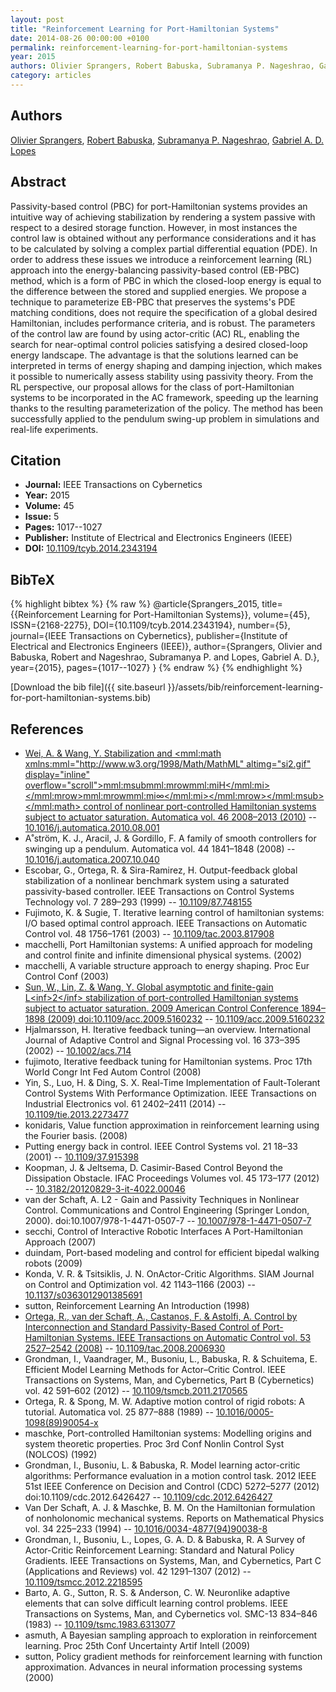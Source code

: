 ```yaml
---
layout: post
title: "Reinforcement Learning for Port-Hamiltonian Systems"
date: 2014-08-26 00:00:00 +0100
permalink: reinforcement-learning-for-port-hamiltonian-systems
year: 2015
authors: Olivier Sprangers, Robert Babuska, Subramanya P. Nageshrao, Gabriel A. D. Lopes
category: articles
---
```

 
## Authors
[Olivier Sprangers](authors/olivier-sprangers), [Robert Babuska](authors/robert-babuska), [Subramanya P. Nageshrao](authors/subramanya-p-nageshrao), [Gabriel A. D. Lopes](authors/gabriel-a-d-lopes)
 
## Abstract
Passivity-based control (PBC) for port-Hamiltonian systems provides an intuitive way of achieving stabilization by rendering a system passive with respect to a desired storage function. However, in most instances the control law is obtained without any performance considerations and it has to be calculated by solving a complex partial differential equation (PDE). In order to address these issues we introduce a reinforcement learning (RL) approach into the energy-balancing passivity-based control (EB-PBC) method, which is a form of PBC in which the closed-loop energy is equal to the difference between the stored and supplied energies. We propose a technique to parameterize EB-PBC that preserves the systems's PDE matching conditions, does not require the specification of a global desired Hamiltonian, includes performance criteria, and is robust. The parameters of the control law are found by using actor-critic (AC) RL, enabling the search for near-optimal control policies satisfying a desired closed-loop energy landscape. The advantage is that the solutions learned can be interpreted in terms of energy shaping and damping injection, which makes it possible to numerically assess stability using passivity theory. From the RL perspective, our proposal allows for the class of port-Hamiltonian systems to be incorporated in the AC framework, speeding up the learning thanks to the resulting parameterization of the policy. The method has been successfully applied to the pendulum swing-up problem in simulations and real-life experiments.
 
## Citation
- **Journal:** IEEE Transactions on Cybernetics
- **Year:** 2015
- **Volume:** 45
- **Issue:** 5
- **Pages:** 1017--1027
- **Publisher:** Institute of Electrical and Electronics Engineers (IEEE)
- **DOI:** [10.1109/tcyb.2014.2343194](https://doi.org/10.1109/tcyb.2014.2343194)
 
## BibTeX
{% highlight bibtex %}
{% raw %}
@article{Sprangers_2015,
  title={{Reinforcement Learning for Port-Hamiltonian Systems}},
  volume={45},
  ISSN={2168-2275},
  DOI={10.1109/tcyb.2014.2343194},
  number={5},
  journal={IEEE Transactions on Cybernetics},
  publisher={Institute of Electrical and Electronics Engineers (IEEE)},
  author={Sprangers, Olivier and Babuska, Robert and Nageshrao, Subramanya P. and Lopes, Gabriel A. D.},
  year={2015},
  pages={1017--1027}
}
{% endraw %}
{% endhighlight %}
 
[Download the bib file]({{ site.baseurl }}/assets/bib/reinforcement-learning-for-port-hamiltonian-systems.bib)
 
## References
- [Wei, A. & Wang, Y. Stabilization and <mml:math xmlns:mml="http://www.w3.org/1998/Math/MathML" altimg="si2.gif" display="inline" overflow="scroll"><mml:msub><mml:mrow><mml:mi>H</mml:mi></mml:mrow><mml:mrow><mml:mi>∞</mml:mi></mml:mrow></mml:msub></mml:math> control of nonlinear port-controlled Hamiltonian systems subject to actuator saturation. Automatica vol. 46 2008–2013 (2010)](stabilization-and-h-control-of-nonlinear-port-controlled-hamiltonian-systems-subject-to-actuator-saturation) -- [10.1016/j.automatica.2010.08.001](https://doi.org/10.1016/j.automatica.2010.08.001)
- A˚ström, K. J., Aracil, J. & Gordillo, F. A family of smooth controllers for swinging up a pendulum. Automatica vol. 44 1841–1848 (2008) -- [10.1016/j.automatica.2007.10.040](https://doi.org/10.1016/j.automatica.2007.10.040)
- Escobar, G., Ortega, R. & Sira-Ramirez, H. Output-feedback global stabilization of a nonlinear benchmark system using a saturated passivity-based controller. IEEE Transactions on Control Systems Technology vol. 7 289–293 (1999) -- [10.1109/87.748155](https://doi.org/10.1109/87.748155)
- Fujimoto, K. & Sugie, T. Iterative learning control of hamiltonian systems: I/O based optimal control approach. IEEE Transactions on Automatic Control vol. 48 1756–1761 (2003) -- [10.1109/tac.2003.817908](https://doi.org/10.1109/tac.2003.817908)
- macchelli, Port Hamiltonian systems: A unified approach for modeling and control finite and infinite dimensional physical systems. (2002)
- macchelli, A variable structure approach to energy shaping. Proc Eur Control Conf (2003)
- [Sun, W., Lin, Z. & Wang, Y. Global asymptotic and finite-gain L&lt;inf&gt;2&lt;/inf&gt; stabilization of port-controlled Hamiltonian systems subject to actuator saturation. 2009 American Control Conference 1894–1898 (2009) doi:10.1109/acc.2009.5160232](global-asymptotic-and-finite-gain-l-lt-inf-gt-2-lt-inf-gt-stabilization-of-port-controlled-hamiltonian-systems-subject-to-actuator-saturation) -- [10.1109/acc.2009.5160232](https://doi.org/10.1109/acc.2009.5160232)
- Hjalmarsson, H. Iterative feedback tuning—an overview. International Journal of Adaptive Control and Signal Processing vol. 16 373–395 (2002) -- [10.1002/acs.714](https://doi.org/10.1002/acs.714)
- fujimoto, Iterative feedback tuning for Hamiltonian systems. Proc 17th World Congr Int Fed Autom Control (2008)
- Yin, S., Luo, H. & Ding, S. X. Real-Time Implementation of Fault-Tolerant Control Systems With Performance Optimization. IEEE Transactions on Industrial Electronics vol. 61 2402–2411 (2014) -- [10.1109/tie.2013.2273477](https://doi.org/10.1109/tie.2013.2273477)
- konidaris, Value function approximation in reinforcement learning using the Fourier basis. (2008)
- Putting energy back in control. IEEE Control Systems vol. 21 18–33 (2001) -- [10.1109/37.915398](https://doi.org/10.1109/37.915398)
- Koopman, J. & Jeltsema, D. Casimir-Based Control Beyond the Dissipation Obstacle. IFAC Proceedings Volumes vol. 45 173–177 (2012) -- [10.3182/20120829-3-it-4022.00046](https://doi.org/10.3182/20120829-3-it-4022.00046)
- van der Schaft, A. L2 - Gain and Passivity Techniques in Nonlinear Control. Communications and Control Engineering (Springer London, 2000). doi:10.1007/978-1-4471-0507-7 -- [10.1007/978-1-4471-0507-7](https://doi.org/10.1007/978-1-4471-0507-7)
- secchi, Control of Interactive Robotic Interfaces A Port-Hamiltonian Approach (2007)
- duindam, Port-based modeling and control for efficient bipedal walking robots (2009)
- Konda, V. R. & Tsitsiklis, J. N. OnActor-Critic Algorithms. SIAM Journal on Control and Optimization vol. 42 1143–1166 (2003) -- [10.1137/s0363012901385691](https://doi.org/10.1137/s0363012901385691)
- sutton, Reinforcement Learning An Introduction (1998)
- [Ortega, R., van der Schaft, A., Castanos, F. & Astolfi, A. Control by Interconnection and Standard Passivity-Based Control of Port-Hamiltonian Systems. IEEE Transactions on Automatic Control vol. 53 2527–2542 (2008)](control-by-interconnection-and-standard-passivity-based-control-of-port-hamiltonian-systems) -- [10.1109/tac.2008.2006930](https://doi.org/10.1109/tac.2008.2006930)
- Grondman, I., Vaandrager, M., Busoniu, L., Babuska, R. & Schuitema, E. Efficient Model Learning Methods for Actor–Critic Control. IEEE Transactions on Systems, Man, and Cybernetics, Part B (Cybernetics) vol. 42 591–602 (2012) -- [10.1109/tsmcb.2011.2170565](https://doi.org/10.1109/tsmcb.2011.2170565)
- Ortega, R. & Spong, M. W. Adaptive motion control of rigid robots: A tutorial. Automatica vol. 25 877–888 (1989) -- [10.1016/0005-1098(89)90054-x](https://doi.org/10.1016/0005-1098(89)90054-x)
- maschke, Port-controlled Hamiltonian systems: Modelling origins and system theoretic properties. Proc 3rd Conf Nonlin Control Syst (NOLCOS) (1992)
- Grondman, I., Busoniu, L. & Babuska, R. Model learning actor-critic algorithms: Performance evaluation in a motion control task. 2012 IEEE 51st IEEE Conference on Decision and Control (CDC) 5272–5277 (2012) doi:10.1109/cdc.2012.6426427 -- [10.1109/cdc.2012.6426427](https://doi.org/10.1109/cdc.2012.6426427)
- Van Der Schaft, A. J. & Maschke, B. M. On the Hamiltonian formulation of nonholonomic mechanical systems. Reports on Mathematical Physics vol. 34 225–233 (1994) -- [10.1016/0034-4877(94)90038-8](https://doi.org/10.1016/0034-4877(94)90038-8)
- Grondman, I., Busoniu, L., Lopes, G. A. D. & Babuska, R. A Survey of Actor-Critic Reinforcement Learning: Standard and Natural Policy Gradients. IEEE Transactions on Systems, Man, and Cybernetics, Part C (Applications and Reviews) vol. 42 1291–1307 (2012) -- [10.1109/tsmcc.2012.2218595](https://doi.org/10.1109/tsmcc.2012.2218595)
- Barto, A. G., Sutton, R. S. & Anderson, C. W. Neuronlike adaptive elements that can solve difficult learning control problems. IEEE Transactions on Systems, Man, and Cybernetics vol. SMC-13 834–846 (1983) -- [10.1109/tsmc.1983.6313077](https://doi.org/10.1109/tsmc.1983.6313077)
- asmuth, A Bayesian sampling approach to exploration in reinforcement learning. Proc 25th Conf Uncertainty Artif Intell (2009)
- sutton, Policy gradient methods for reinforcement learning with function approximation. Advances in neural information processing systems (2000)

